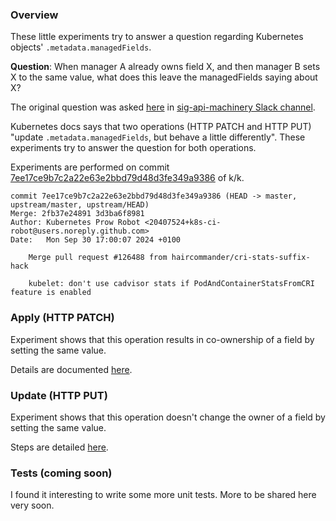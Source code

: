 ### Overview

These little experiments try to answer a question regarding Kubernetes objects' `.metadata.managedFields`.

**Question**: When manager A already owns field X, and then manager B sets X to the same value, what does this leave the managedFields saying about X?

The original question was asked [here](https://kubernetes.slack.com/archives/C0EG7JC6T/p1726079535895249) in [sig-api-machinery Slack channel](https://kubernetes.slack.com/messages/sig-api-machinery). 

Kubernetes docs says that two operations (HTTP PATCH and HTTP PUT) "update `.metadata.managedFields`, but behave a little differently". These experiments try to answer the question for both operations.

Experiments are performed on commit [7ee17ce9b7c2a22e63e2bbd79d48d3fe349a9386](https://github.com/kubernetes/kubernetes/tree/7ee17ce9b7c2a22e63e2bbd79d48d3fe349a9386) of k/k.
```
commit 7ee17ce9b7c2a22e63e2bbd79d48d3fe349a9386 (HEAD -> master, upstream/master, upstream/HEAD)
Merge: 2fb37e24891 3d3ba6f8981
Author: Kubernetes Prow Robot <20407524+k8s-ci-robot@users.noreply.github.com>
Date:   Mon Sep 30 17:00:07 2024 +0100

    Merge pull request #126488 from haircommander/cri-stats-suffix-hack
    
    kubelet: don't use cadvisor stats if PodAndContainerStatsFromCRI feature is enabled
```

### Apply (HTTP PATCH)
Experiment shows that this operation results in co-ownership of a field by setting the same value.

Details are documented [here](./apply_HTTP-PATCH.md).

### Update (HTTP PUT)
Experiment shows that this operation doesn't change the owner of a field by setting the same value.

Steps are detailed [here](./update_HTTP-PUT.md).

### Tests (coming soon)
I found it interesting to write some more unit tests. More to be shared here very soon.
